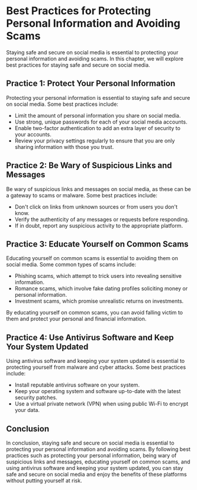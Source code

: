 # Best Practices for Protecting Personal Information and Avoiding Scams

Staying safe and secure on social media is essential to protecting your personal information and avoiding scams. In this chapter, we will explore best practices for staying safe and secure on social media.

Practice 1: Protect Your Personal Information
---------------------------------------------

Protecting your personal information is essential to staying safe and secure on social media. Some best practices include:

* Limit the amount of personal information you share on social media.
* Use strong, unique passwords for each of your social media accounts.
* Enable two-factor authentication to add an extra layer of security to your accounts.
* Review your privacy settings regularly to ensure that you are only sharing information with those you trust.

Practice 2: Be Wary of Suspicious Links and Messages
----------------------------------------------------

Be wary of suspicious links and messages on social media, as these can be a gateway to scams or malware. Some best practices include:

* Don't click on links from unknown sources or from users you don't know.
* Verify the authenticity of any messages or requests before responding.
* If in doubt, report any suspicious activity to the appropriate platform.

Practice 3: Educate Yourself on Common Scams
--------------------------------------------

Educating yourself on common scams is essential to avoiding them on social media. Some common types of scams include:

* Phishing scams, which attempt to trick users into revealing sensitive information.
* Romance scams, which involve fake dating profiles soliciting money or personal information.
* Investment scams, which promise unrealistic returns on investments.

By educating yourself on common scams, you can avoid falling victim to them and protect your personal and financial information.

Practice 4: Use Antivirus Software and Keep Your System Updated
---------------------------------------------------------------

Using antivirus software and keeping your system updated is essential to protecting yourself from malware and cyber attacks. Some best practices include:

* Install reputable antivirus software on your system.
* Keep your operating system and software up-to-date with the latest security patches.
* Use a virtual private network (VPN) when using public Wi-Fi to encrypt your data.

Conclusion
----------

In conclusion, staying safe and secure on social media is essential to protecting your personal information and avoiding scams. By following best practices such as protecting your personal information, being wary of suspicious links and messages, educating yourself on common scams, and using antivirus software and keeping your system updated, you can stay safe and secure on social media and enjoy the benefits of these platforms without putting yourself at risk.

